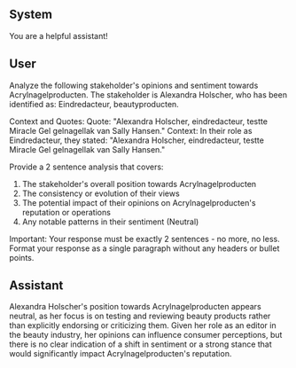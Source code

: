 ## System

You are a helpful assistant!

## User


Analyze the following stakeholder's opinions and sentiment towards Acrylnagelproducten. The stakeholder is Alexandra Holscher, who has been identified as: Eindredacteur, beautyproducten.

Context and Quotes:
Quote: "Alexandra Holscher, eindredacteur, testte Miracle Gel gelnagellak van Sally Hansen."
Context: In their role as Eindredacteur, they stated: "Alexandra Holscher, eindredacteur, testte Miracle Gel gelnagellak van Sally Hansen."

Provide a 2 sentence analysis that covers:
1. The stakeholder's overall position towards Acrylnagelproducten
2. The consistency or evolution of their views
3. The potential impact of their opinions on Acrylnagelproducten's reputation or operations
4. Any notable patterns in their sentiment (Neutral)

Important: Your response must be exactly 2 sentences - no more, no less.
Format your response as a single paragraph without any headers or bullet points.


## Assistant

Alexandra Holscher's position towards Acrylnagelproducten appears neutral, as her focus is on testing and reviewing beauty products rather than explicitly endorsing or criticizing them. Given her role as an editor in the beauty industry, her opinions can influence consumer perceptions, but there is no clear indication of a shift in sentiment or a strong stance that would significantly impact Acrylnagelproducten's reputation.

